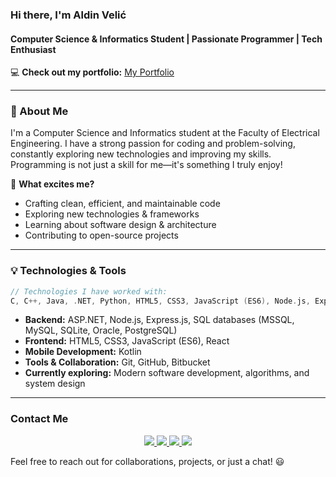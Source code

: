 ### Hi there, I'm Aldin Velić 

#### Computer Science & Informatics Student |  Passionate Programmer |  Tech Enthusiast

💻 **Check out my portfolio:** [My Portfolio](https://portfolio-ydt9.onrender.com)

---

### 🔹 About Me
I'm a Computer Science and Informatics student at the Faculty of Electrical Engineering. I have a strong passion for coding and problem-solving, constantly exploring new technologies and improving my skills. Programming is not just a skill for me—it's something I truly enjoy! 

🌟 **What excites me?**
- Crafting clean, efficient, and maintainable code
- Exploring new technologies & frameworks
- Learning about software design & architecture
- Contributing to open-source projects

---

### 💡 Technologies & Tools

```c
// Technologies I have worked with:
C, C++, Java, .NET, Python, HTML5, CSS3, JavaScript (ES6), Node.js, Express.js, SQL databases (MSSQL, MySQL, SQLite, Oracle, PostgreSQL), React, Git, GitHub, Bitbucket, Kotlin and so more
```

-  **Backend:** ASP.NET, Node.js, Express.js, SQL databases (MSSQL, MySQL, SQLite, Oracle, PostgreSQL)  
-  **Frontend:** HTML5, CSS3, JavaScript (ES6), React  
-  **Mobile Development:** Kotlin  
-  **Tools & Collaboration:** Git, GitHub, Bitbucket  
-  **Currently exploring:** Modern software development, algorithms, and system design  
 
---

###  Contact Me
<p align="center">
  <a href="mailto:velicaldin252@gmail.com">
    <img src="https://img.shields.io/badge/Gmail-D14836?style=for-the-badge&logo=gmail&logoColor=white" />
  </a>
  <a href="https://www.instagram.com/aldin43/">
    <img src="https://img.shields.io/badge/Instagram-E4405F?style=for-the-badge&logo=instagram&logoColor=white" />
  </a>
  <a href="https://www.facebook.com/aldin.velic.2004">
    <img src="https://img.shields.io/badge/Facebook-1877F2?style=for-the-badge&logo=facebook&logoColor=white" />
  </a>
  <a href="https://www.linkedin.com/in/aldin-velić-21b997268">
    <img src="https://img.shields.io/badge/LinkedIn-0A66C2?style=for-the-badge&logo=linkedin&logoColor=white" />
  </a>
</p>

Feel free to reach out for collaborations, projects, or just a chat! 😃
